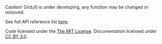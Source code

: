 Caution! GridJS is under developing, any function may be changed or removed.

See full API reference list [here](http://gridjs.org/docs/API.html).

Code licensed under the [The MIT License](https://github.com/gridjs/gridjs/blob/master/LICENSE). Documentation licensed under [CC BY 3.0](http://creativecommons.org/licenses/by/3.0/).